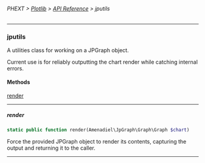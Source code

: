 ###### PHEXT > [Plotlib](../README.md) > [API Reference](index.md) > jputils
------
### jputils
A utilities class for working on a JPGraph object.

Current use is for reliably outputting the chart render while catching internal errors.
#### Methods
[render](#render)

------
##### render
```php
static public function render(Amenadiel\JpGraph\Graph\Graph $chart) 
```
Force the provided JPGraph object to render its contents, capturing the output and returning it to the caller.


------
